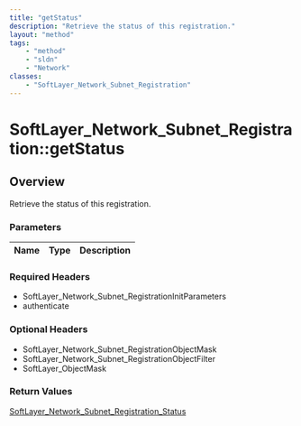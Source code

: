 ```yaml
---
title: "getStatus"
description: "Retrieve the status of this registration."
layout: "method"
tags:
    - "method"
    - "sldn"
    - "Network"
classes:
    - "SoftLayer_Network_Subnet_Registration"
---
```

# SoftLayer_Network_Subnet_Registration::getStatus
## Overview 
Retrieve the status of this registration.

### Parameters 
|Name | Type | Description |
| --- | --- | --- |


### Required Headers
* SoftLayer_Network_Subnet_RegistrationInitParameters
* authenticate

### Optional Headers
* SoftLayer_Network_Subnet_RegistrationObjectMask
* SoftLayer_Network_Subnet_RegistrationObjectFilter
* SoftLayer_ObjectMask

### Return Values
<a href='/reference/datatypes/SoftLayer_Network_Subnet_Registration_Status'>SoftLayer_Network_Subnet_Registration_Status </a>

